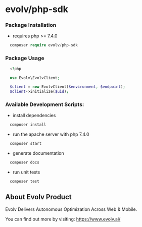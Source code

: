 evolv/php-sdk
=============

### Package Installation
- requires php >= 7.4.0

```php
  composer require evolv/php-sdk
```

### Package Usage

```php
  <?php

  use Evolv\EvolvClient;

  $client = new EvolvClient($environment, $endpoint);
  $client->initialize($uid);

```

### Available Development Scripts:

- install dependencies

```php
  composer install
```

- run the apache server with php 7.4.0

```php
  composer start
```

- generate documentation

```php
  composer docs
```

- run unit tests

```php
  composer test
```

<h2>About Evolv Product</h2>

Evolv Delivers Autonomous Optimization Across Web & Mobile.

You can find out more by visiting: <a href="https://www.evolv.ai/">https://www.evolv.ai/</a>
